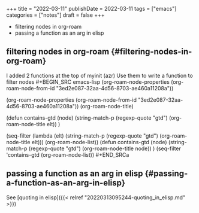 +++
title = "2022-03-11"
publishDate = 2022-03-11
tags = ["emacs"]
categories = ["notes"]
draft = false
+++

-   filtering nodes in org-roam
-   passing a function as an arg in elisp

<!--more-->


## filtering nodes in org-roam {#filtering-nodes-in-org-roam}

I added 2 functions at the top of myinit (azr)
Use them to write a function to filter nodes
\#+BEGIN_SRC emacs-lisp
(org-roam-node-properties (org-roam-node-from-id "3ed2e087-32aa-4d56-8703-ae460a11208a"))

(org-roam-node-properties (org-roam-node-from-id "3ed2e087-32aa-4d56-8703-ae460a11208a"))
(org-roam-node-title)

(defun contains-gtd (node)
  (string-match-p (regexp-quote "gtd") (org-roam-node-title elt))
)

(seq-filter (lambda (elt) (string-match-p (regexp-quote "gtd") (org-roam-node-title elt))) (org-roam-node-list))
(defun contains-gtd (node)
  (string-match-p (regexp-quote "gtd") (org-roam-node-title node))
)
(seq-filter 'contains-gtd (org-roam-node-list))
\#+END_SRCa


## passing a function as an arg in elisp {#passing-a-function-as-an-arg-in-elisp}

See [quoting in elisp]({{< relref "20220313095244-quoting_in_elisp.md" >}})